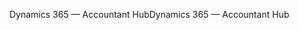 <span data-ttu-id="24cf6-101">Dynamics 365 — Accountant Hub</span><span class="sxs-lookup"><span data-stu-id="24cf6-101">Dynamics 365 — Accountant Hub</span></span>
